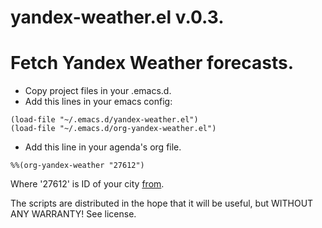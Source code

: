 yandex-weather.el v.0.3.
==============================================

# Fetch Yandex Weather forecasts.

- Copy project files in your .emacs.d.
- Add this lines in your emacs config:

```
(load-file "~/.emacs.d/yandex-weather.el")
(load-file "~/.emacs.d/org-yandex-weather.el")
```

- Add this line in your agenda's org file.

`%%(org-yandex-weather "27612")`

Where '27612' is ID of your city [from](http://weather.yandex.ru/static/cities.xml).

The scripts are distributed in the hope that it will be useful, but WITHOUT ANY WARRANTY! See license.
